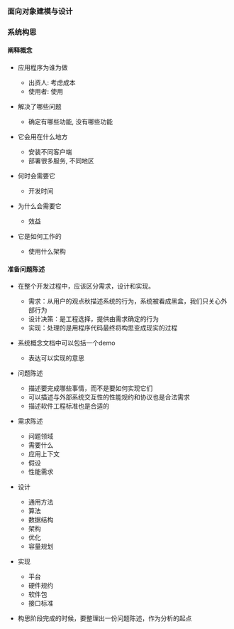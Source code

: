 ### 面向对象建模与设计 

### 系统构思
 
 
#### 阐释概念
 * 应用程序为谁为做
   + 出资人: 考虑成本
   + 使用者: 使用
   
 * 解决了哪些问题
   + 确定有哪些功能, 没有哪些功能
   
 * 它会用在什么地方
   + 安装不同客户端
   + 部署很多服务, 不同地区
   
 * 何时会需要它
   + 开发时间
   
 * 为什么会需要它
   + 效益
   
 * 它是如何工作的
   + 使用什么架构
   
   
#### 准备问题陈述
 * 在整个开发过程中，应该区分需求，设计和实现。
   + 需求：从用户的观点秋描述系统的行为，系统被看成黑盒，我们只关心外部行为
   + 设计决策：是工程选择，提供由需求确定的行为
   + 实现：处理的是用程序代码最终将构思变成现实的过程
   
 * 系统概念文档中可以包括一个demo
   + 表达可以实现的意思
   
 * 问题陈述
   + 描述要完成哪些事情，而不是要如何实现它们
   + 可以描述与外部系统交互性的性能规约和协议也是合法需求
   + 描述软件工程标准也是合适的
   
 * 需求陈述
   + 问题领域
   + 需要什么
   + 应用上下文
   + 假设
   + 性能需求
   
 * 设计 
   + 通用方法
   + 算法 
   + 数据结构
   + 架构
   + 优化
   + 容量规划
   
 * 实现
   + 平台
   + 硬件规约
   + 软件包
   + 接口标准
   
 * 构思阶段完成的时候，要整理出一份问题陈述，作为分析的起点
   
   
   